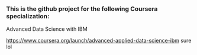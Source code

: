 ### This is the github project for the following Coursera specialization:

Advanced Data Science with IBM

https://www.coursera.org/launch/advanced-applied-data-science-ibm
sure lol
